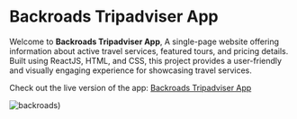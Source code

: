 # Backroads Tripadviser App

Welcome to **Backroads Tripadviser App**, A single-page website offering information about active travel services, featured tours, and pricing details.
Built using ReactJS, HTML, and CSS, this project provides a user-friendly and visually engaging experience for showcasing travel services.

Check out the live version of the app: [Backroads Tripadviser App](https://backroads-tripadviser.netlify.app/)

![backroads](https://backroads-tripadviser.netlify.app/))



